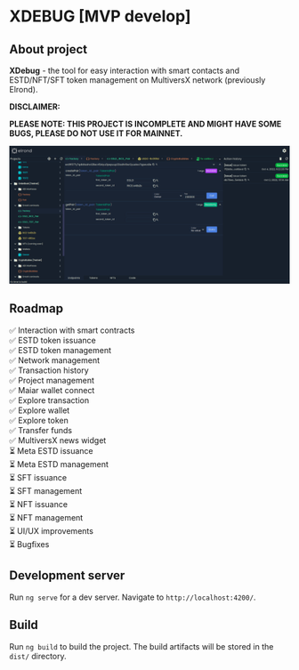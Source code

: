 # XDEBUG [MVP develop]

## About project

**XDebug** - the tool for easy interaction with smart contacts and ESTD/NFT/SFT token management on MultiversX network (previously Elrond).

**DISCLAIMER:**

**PLEASE NOTE: THIS PROJECT IS INCOMPLETE AND MIGHT HAVE SOME BUGS, PLEASE DO NOT USE IT FOR MAINNET.**

![Preview](screenshot.png)

## Roadmap

&#x2705; Interaction with smart contracts <br>
&#x2705; ESTD token issuance <br>
&#x2705; ESTD token management <br>
&#x2705; Network management <br>
&#x2705; Transaction history <br>
&#x2705; Project management <br>
&#x2705; Maiar wallet connect <br>
&#x2705; Explore transaction <br>
&#x2705; Explore wallet <br>
&#x2705; Explore token <br>
&#x2705; Transfer funds <br>
&#x2705; MultiversX news widget <br>
&#x23F3; Meta ESTD issuance <br>
&#x23F3; Meta ESTD management <br>
&#x23F3; SFT issuance <br>
&#x23F3; SFT management <br>
&#x23F3; NFT issuance <br>
&#x23F3; NFT management <br>
&#x23F3; UI/UX improvements <br>
&#x23F3; Bugfixes <br>

## Development server

Run `ng serve` for a dev server. Navigate to `http://localhost:4200/`.
## Build

Run `ng build` to build the project. The build artifacts will be stored in the `dist/` directory.
